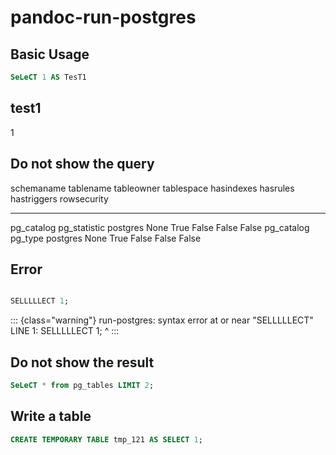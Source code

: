 # pandoc-run-postgres

## Basic Usage

``` sql
SeLeCT 1 AS TesT1
```

  test1
  -------
  1

## Do not show the query

  schemaname   tablename      tableowner   tablespace   hasindexes   hasrules   hastriggers   rowsecurity
  ------------ -------------- ------------ ------------ ------------ ---------- ------------- -------------
  pg_catalog   pg_statistic   postgres     None         True         False      False         False
  pg_catalog   pg_type        postgres     None         True         False      False         False

## Error

``` sql

SELLLLLECT 1;
```

::: {class="warning"}
run-postgres: syntax error at or near "SELLLLLECT" LINE 1: SELLLLLECT 1;
\^
:::

## Do not show the result

``` {.sql show_result="false"}
SeLeCT * from pg_tables LIMIT 2;
```

## Write a table

``` sql
CREATE TEMPORARY TABLE tmp_121 AS SELECT 1;
```
